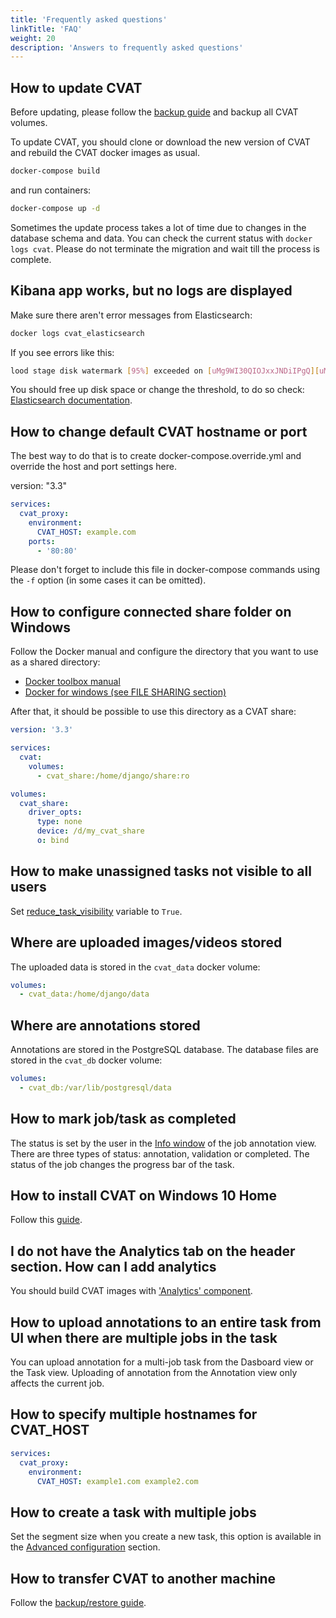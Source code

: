```yaml
---
title: 'Frequently asked questions'
linkTitle: 'FAQ'
weight: 20
description: 'Answers to frequently asked questions'
---
```


<!--lint disable heading-style-->

## How to update CVAT

Before updating, please follow the [backup guide](../../../docs/for-developers/backup_guide/)
and backup all CVAT volumes.

To update CVAT, you should clone or download the new version of CVAT and rebuild the CVAT docker images as usual.

```sh
docker-compose build
```

and run containers:

```sh
docker-compose up -d
```

Sometimes the update process takes a lot of time due to changes in the database schema and data.
You can check the current status with `docker logs cvat`.
Please do not terminate the migration and wait till the process is complete.

## Kibana app works, but no logs are displayed

Make sure there aren't error messages from Elasticsearch:

```sh
docker logs cvat_elasticsearch
```

If you see errors like this:

```sh
lood stage disk watermark [95%] exceeded on [uMg9WI30QIOJxxJNDiIPgQ][uMg9WI3][/usr/share/elasticsearch/data/nodes/0] free: 116.5gb[4%], all indices on this node will be marked read-only
```

You should free up disk space or change the threshold, to do so check: [Elasticsearch documentation](https://www.elastic.co/guide/en/elasticsearch/reference/6.8/disk-allocator.html).

## How to change default CVAT hostname or port

The best way to do that is to create docker-compose.override.yml and override the host and port settings here.

version: "3.3"

```yaml
services:
  cvat_proxy:
    environment:
      CVAT_HOST: example.com
    ports:
      - '80:80'
```

Please don't forget to include this file in docker-compose commands
using the `-f` option (in some cases it can be omitted).

## How to configure connected share folder on Windows

Follow the Docker manual and configure the directory that you want to use as a shared directory:

- [Docker toolbox manual](https://docs.docker.com/toolbox/toolbox_install_windows/#optional-add-shared-directories)
- [Docker for windows (see FILE SHARING section)](https://docs.docker.com/docker-for-windows/#resources)

After that, it should be possible to use this directory as a CVAT share:

```yaml
version: '3.3'

services:
  cvat:
    volumes:
      - cvat_share:/home/django/share:ro

volumes:
  cvat_share:
    driver_opts:
      type: none
      device: /d/my_cvat_share
      o: bind
```

## How to make unassigned tasks not visible to all users

Set [reduce_task_visibility](https://github.com/openvinotoolkit/cvat/blob/develop/cvat/settings/base.py#L424)
variable to `True`.

## Where are uploaded images/videos stored

The uploaded data is stored in the `cvat_data` docker volume:

```yml
volumes:
  - cvat_data:/home/django/data
```

## Where are annotations stored

Annotations are stored in the PostgreSQL database. The database files are stored in the `cvat_db` docker volume:

```yml
volumes:
  - cvat_db:/var/lib/postgresql/data
```

## How to mark job/task as completed

The status is set by the user in the [Info window](../../../docs/for-users/user-guide/top-panel/#info)
of the job annotation view.
There are three types of status: annotation, validation or completed.
The status of the job changes the progress bar of the task.

## How to install CVAT on Windows 10 Home

Follow this [guide](../../../docs/for-users/installation/#windows-10).

## I do not have the Analytics tab on the header section. How can I add analytics

You should build CVAT images with ['Analytics' component](https://github.com/openvinotoolkit/cvat/tree/develop/components/analytics).

## How to upload annotations to an entire task from UI when there are multiple jobs in the task

You can upload annotation for a multi-job task from the Dasboard view or the Task view.
Uploading of annotation from the Annotation view only affects the current job.

## How to specify multiple hostnames for CVAT_HOST

```yaml
services:
  cvat_proxy:
    environment:
      CVAT_HOST: example1.com example2.com
```

## How to create a task with multiple jobs

Set the segment size when you create a new task, this option is available in the
[Advanced configuration](../../../docs/for-users/user-guide/creating_an_annotation_task/#advanced-configuration)
section.

## How to transfer CVAT to another machine

Follow the [backup/restore guide](../../../docs/for-developers/backup_guide/#how-to-backup-all-cvat-data).
